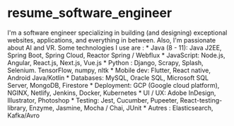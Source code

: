 # resume_software_engineer
I'm a software engineer specializing in building (and designing) exceptional websites, applications, and everything in between. Also, I'm passionate about AI and VR. Some technologies I use are : * Java (8 - 11): Java J2EE, Spring Boot, Spring Cloud, Reactor Spring / Webflux  * JavaScript: Node.js, Angular, React.js, Next.js, Vue.js  * Python : Django, Scrapy, Splash, Selenium. TensorFlow, numpy, nltk  * Mobile dev: Flutter, React native, Android Java/Kotlin  * Databases: MySQL, Oracle SQL, Microsoft SQL Server, MongoDB, Firestore  * Deployment: GCP (Google cloud platform), NGINX, Netlify, Jenkins, Docker, Kubernetes  * UI / UX: Adobe InDesign, Illustrator, Photoshop  * Testing: Jest, Cucumber, Pupeeter, React-testing-library, Enzyme, Jasmine, Mocha / Chai, JUnit  * Autres : Elasticsearch, Kafka/Avro 
